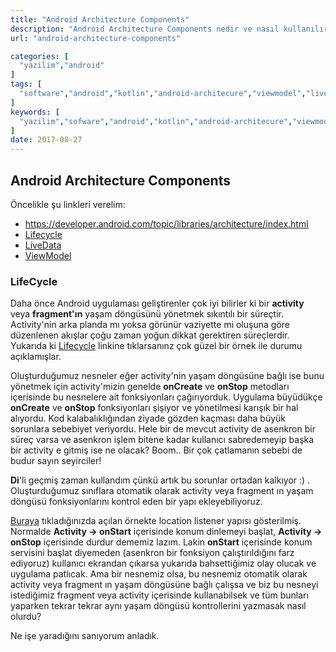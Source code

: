 ```yaml
---
title: "Android Architecture Components"
description: "Android Architecture Components nedir ve nasıl kullanılır?"
url: "android-architecture-components"

categories: [
  "yazilim","android"
]
tags: [
  "software","android","kotlin","android-architecure","viewmodel","livedata","lifecycle"
]
keywords: [
  "yazilim","sofware","android","kotlin","android-architecure","viewmodel","livedata","lifecycle"
]
date: 2017-08-27
---
```


## Android Architecture Components

Öncelikle şu linkleri verelim:

- <https://developer.android.com/topic/libraries/architecture/index.html>
- [Lifecycle](https://developer.android.com/topic/libraries/architecture/lifecycle.html)
- [LiveData](https://developer.android.com/topic/libraries/architecture/livedata.html)
- [ViewModel](https://developer.android.com/topic/libraries/architecture/viewmodel.html)

### LifeCycle

Daha önce Android uygulaması geliştirenler çok iyi bilirler ki bir **activity** veya **fragment'ın** yaşam döngüsünü yönetmek sıkıntılı bir süreçtir. Activity'nin arka planda mı yoksa görünür vaziyette mi oluşuna göre düzenlenen akışlar çoğu zaman yoğun dikkat gerektiren süreçlerdir. Yukarıda ki [Lifecycle](https://developer.android.com/topic/libraries/architecture/lifecycle.html) linkine tıklarsanınz çok güzel bir örnek ile durumu açıklamışlar.

Oluşturduğumuz nesneler eğer activity'nin yaşam döngüsüne bağlı ise bunu yönetmek için activity'mizin genelde **onCreate** ve **onStop** metodları içerisinde bu nesnelere ait fonksiyonları çağırıyorduk. Uygulama büyüdükçe **onCreate** ve **onStop** fonksiyonları şişiyor ve yönetilmesi karışık bir hal alıyordu. Kod kalabalıklığından ziyade gözden kaçması daha büyük sorunlara sebebiyet veriyordu. Hele bir de mevcut activity de asenkron bir süreç varsa ve asenkron işlem bitene kadar kullanıcı sabredemeyip başka bir activity e gitmiş ise ne olacak? Boom.. Bir çok çatlamanın sebebi de budur sayın seyirciler!

**Di**'li geçmiş zaman kullandım çünkü artık bu sorunlar ortadan kalkıyor :) . Oluşturduğumuz sınıflara otomatik olarak activity veya fragment ın yaşam döngüsü fonksiyonlarını kontrol eden bir yapı ekleyebiliyoruz.

[Buraya](https://developer.android.com/topic/libraries/architecture/lifecycle.html) tıkladığınızda açılan örnekte location listener yapısı gösterilmiş. Normalde **Activity -> onStart** içerisinde konum dinlemeyi başlat, **Activity -> onStop** içerisinde durdur dememiz lazım. Lakin **onStart** içerisinde konum servisini başlat diyemeden (asenkron bir fonksiyon çalıştırıldığını farz ediyoruz) kullanıcı ekrandan çıkarsa yukarıda bahsettiğimiz olay olucak ve uygulama patlıcak. Ama bir nesnemiz olsa, bu nesnemiz otomatik olarak activity veya fragment ın yaşam döngüsüne bağlı çalışsa ve biz bu nesneyi istediğimiz fragment veya activity içerisinde kullanabilsek ve tüm bunları yaparken tekrar tekrar aynı yaşam döngüsü kontrollerini yazmasak nasıl olurdu?

Ne işe yaradığını sanıyorum anladık.
